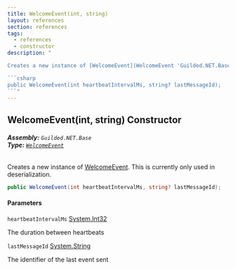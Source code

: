 ```yaml
---
title: WelcomeEvent(int, string)
layout: references
section: references
tags:
  - references
  - constructor
description: "

Creates a new instance of [WelcomeEvent](WelcomeEvent 'Guilded.NET.Base.Events.WelcomeEvent'). This is currently only used in deserialization.

```csharp
public WelcomeEvent(int heartbeatIntervalMs, string? lastMessageId);
```"
---
```


## WelcomeEvent(int, string) Constructor
###### **Assembly:** `Guilded.NET.Base`<br/>**Type:** [`WelcomeEvent`](WelcomeEvent 'Guilded.NET.Base.Events.WelcomeEvent')

Creates a new instance of [WelcomeEvent](WelcomeEvent 'Guilded.NET.Base.Events.WelcomeEvent'). This is currently only used in deserialization.

```csharp
public WelcomeEvent(int heartbeatIntervalMs, string? lastMessageId);
```
#### Parameters

<a name='Guilded.NET.Base.Events.WelcomeEvent.WelcomeEvent(int,string).heartbeatIntervalMs'></a>

`heartbeatIntervalMs` [System.Int32](https://docs.microsoft.com/en-us/dotnet/api/System.Int32 'System.Int32')

The duration between heartbeats

<a name='Guilded.NET.Base.Events.WelcomeEvent.WelcomeEvent(int,string).lastMessageId'></a>

`lastMessageId` [System.String](https://docs.microsoft.com/en-us/dotnet/api/System.String 'System.String')

The identifier of the last event sent